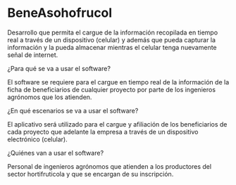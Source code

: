 # BeneAsohofrucol

Desarrollo que permita el cargue de la información recopilada en tiempo real a través de un dispositivo (celular) y además que pueda capturar la información y la pueda almacenar mientras el celular tenga nuevamente señal de internet. 

¿Para qué se va a usar el software? 

El software se requiere para el cargue en tiempo real de la información de la ficha de beneficiarios de cualquier proyecto por parte de los ingenieros agrónomos que los atienden. 

¿En qué escenarios se va a usar el software? 

El aplicativo será utilizado para el cargue y afiliación de los beneficiarios de cada proyecto que adelante la empresa a través de un dispositivo electrónico (celular).  

¿Quiénes van a usar el software? 

Personal de ingenieros agrónomos que atienden a los productores del sector hortifruticola y que se encargan de su inscripción. 

